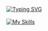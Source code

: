 <a href="https://git.io/typing-svg"><img src="https://readme-typing-svg.demolab.com?font=JetBrainsMono+Nerd+Font&weight=900&size=33&pause=1000&random=false&width=435&lines=I+use+arch+btw" alt="Typing SVG" /></a>
<br>
<br>
[![My Skills](https://skillicons.dev/icons?i=js,html,css,wasm)](https://skillicons.dev)
